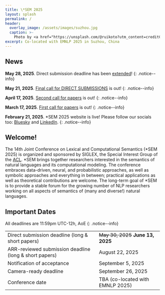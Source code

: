 ```yaml
---
title: \*SEM 2025
layout: splash
permalink: /
header:
  overlay_image: /assets/images/suzhou.jpg
  caption: >-
    Photo by <a href="https://unsplash.com/@ruikoto?utm_content=creditCopyText&utm_medium=referral&utm_source=unsplash">Z. Ruikoto</a> on <a href="https://unsplash.com/photos/an-aerial-view-of-a-city-at-night-ZOA1I3NoGPo?utm_content=creditCopyText&utm_medium=referral&utm_source=unsplash">Unsplash</a>
excerpt: Co-located with EMNLP 2025 in Suzhou, China
---
```


## News

**May 28, 2025**. Direct submission deadline has been [extended](/#important-dates)!
{: .notice--info}

**May 21, 2025**. [Final call for DIRECT SUBMISSIONS](/cfp) is out!
{: .notice--info}

**April 17, 2025**. [Second call for papers](/cfp) is out!
{: .notice--info}

**March 17, 2025**. [First call for papers](/cfp) is out!
{: .notice--info}

**February 21, 2025**. *SEM 2025 website is live! Please follow our socials too: [Bluesky](https://bsky.app/profile/starsem.bsky.social) and [LinkedIn](https://www.linkedin.com/company/starsem).
{: .notice--info}

## Welcome!

The 14th Joint Conference on Lexical and Computational Semantics (*SEM 2025) is organized and sponsored by SIGLEX, the Special Interest Group of the [ACL](https://www.aclweb.org/portal/). *SEM brings together researchers interested in the semantics of natural languages and its computational modeling. The conference embraces data-driven, neural, and probabilistic approaches, as well as symbolic approaches and everything in between; practical applications as well as theoretical contributions are welcome. The long-term goal of *SEM is to provide a stable forum for the growing number of NLP researchers working on all aspects of semantics of (many and diverse!) natural languages.

## Important Dates

All deadlines are 11:59pm UTC-12h, AoE
{: .notice--info}

<table>
  <tbody>
    <tr>
      <td>Direct submission deadline (long & short papers)</td>
      <td><del>May 30, 2025</del> <b>June 13, 2025</b></td>
    </tr>
    <tr>
      <td>ARR-reviewed submission deadline (long & short papers)</td>
      <td>August 22, 2025</td>
    </tr>
    <tr>
      <td>Notification of acceptance</td>
      <td>September 5, 2025</td>
    </tr>
    <tr>
      <td>Camera-ready deadline</td>
      <td>September 26, 2025</td>
    </tr>
    <tr>
      <td>Conference date</td>
      <td>TBA (co-located with EMNLP 2025)</td>
    </tr>
  </tbody>
</table>
